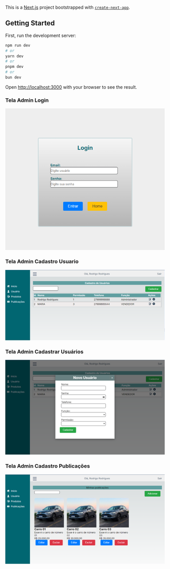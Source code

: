 This is a [Next.js](https://nextjs.org/) project bootstrapped with [`create-next-app`](https://github.com/vercel/next.js/tree/canary/packages/create-next-app).

## Getting Started

First, run the development server:

```bash
npm run dev
# or
yarn dev
# or
pnpm dev
# or
bun dev
```

Open [http://localhost:3000](http://localhost:3000) with your browser to see the result.


### Tela Admin Login
![Tela 1](public/Image/login.png)

### Tela Admin Cadastro Usuario
![Tela 2](<public/Image/cadastro usuario.png>)

### Tela Admin Cadastrar Usuários
![Tela 3](<public/Image/cadastrar usuario.png>)

### Tela Admin Cadastro Publicações
![Tela 4](<public/Image/cadastro publicacoes.png>)
